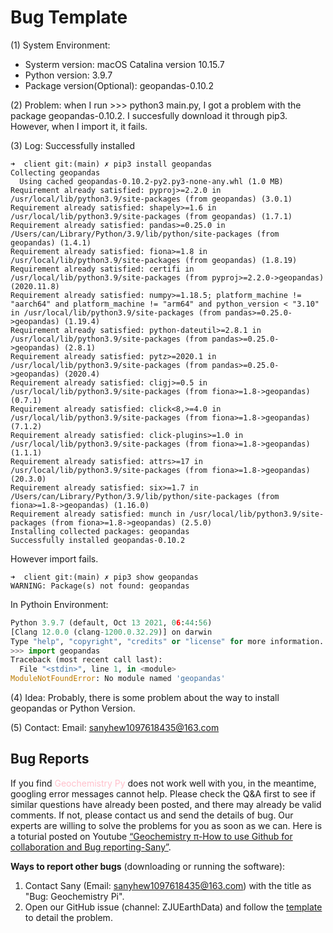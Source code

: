 # Bug Template
(1) System Environment:
+ Systerm version: macOS Catalina version 10.15.7
+ Python version: 3.9.7
+ Package version(Optional): geopandas-0.10.2

(2)	Problem: 
when I run >>> python3 main.py, I got a problem with the package geopandas-0.10.2. I succesfully download it through pip3. However, when I import it, it fails. 

(3)	Log: 
Successfully installed
```
➜  client git:(main) ✗ pip3 install geopandas
Collecting geopandas
  Using cached geopandas-0.10.2-py2.py3-none-any.whl (1.0 MB)
Requirement already satisfied: pyproj>=2.2.0 in /usr/local/lib/python3.9/site-packages (from geopandas) (3.0.1)
Requirement already satisfied: shapely>=1.6 in /usr/local/lib/python3.9/site-packages (from geopandas) (1.7.1)
Requirement already satisfied: pandas>=0.25.0 in /Users/can/Library/Python/3.9/lib/python/site-packages (from geopandas) (1.4.1)
Requirement already satisfied: fiona>=1.8 in /usr/local/lib/python3.9/site-packages (from geopandas) (1.8.19)
Requirement already satisfied: certifi in /usr/local/lib/python3.9/site-packages (from pyproj>=2.2.0->geopandas) (2020.11.8)
Requirement already satisfied: numpy>=1.18.5; platform_machine != "aarch64" and platform_machine != "arm64" and python_version < "3.10" in /usr/local/lib/python3.9/site-packages (from pandas>=0.25.0->geopandas) (1.19.4)
Requirement already satisfied: python-dateutil>=2.8.1 in /usr/local/lib/python3.9/site-packages (from pandas>=0.25.0->geopandas) (2.8.1)
Requirement already satisfied: pytz>=2020.1 in /usr/local/lib/python3.9/site-packages (from pandas>=0.25.0->geopandas) (2020.4)
Requirement already satisfied: cligj>=0.5 in /usr/local/lib/python3.9/site-packages (from fiona>=1.8->geopandas) (0.7.1)
Requirement already satisfied: click<8,>=4.0 in /usr/local/lib/python3.9/site-packages (from fiona>=1.8->geopandas) (7.1.2)
Requirement already satisfied: click-plugins>=1.0 in /usr/local/lib/python3.9/site-packages (from fiona>=1.8->geopandas) (1.1.1)
Requirement already satisfied: attrs>=17 in /usr/local/lib/python3.9/site-packages (from fiona>=1.8->geopandas) (20.3.0)
Requirement already satisfied: six>=1.7 in /Users/can/Library/Python/3.9/lib/python/site-packages (from fiona>=1.8->geopandas) (1.16.0)
Requirement already satisfied: munch in /usr/local/lib/python3.9/site-packages (from fiona>=1.8->geopandas) (2.5.0)
Installing collected packages: geopandas
Successfully installed geopandas-0.10.2
```
However import fails.
```
➜  client git:(main) ✗ pip3 show geopandas   
WARNING: Package(s) not found: geopandas
```
In Pythoin Environment:
```python
Python 3.9.7 (default, Oct 13 2021, 06:44:56) 
[Clang 12.0.0 (clang-1200.0.32.29)] on darwin
Type "help", "copyright", "credits" or "license" for more information.
>>> import geopandas
Traceback (most recent call last):
  File "<stdin>", line 1, in <module>
ModuleNotFoundError: No module named 'geopandas'

```
(4)	Idea:
Probably, there is some problem about the way to install geopandas or Python Version.

(5)	Contact:
Email: sanyhew1097618435@163.com

## Bug Reports

If you find <font color=pink>Geochemistry Py</font> does not work well with you, in the meantime, googling error messages cannot help. Please check the Q&A first to see if similar questions have already been posted, and there may already be valid comments. If not, please contact us and send the details of bug. Our experts are willing to solve the problems for you as soon as we can. Here is a toturial posted on Youtube [“Geochemistry π-How to use Github for collaboration and Bug reporting-Sany”](https://www.youtube.com/watch?v=1DWoEsqsfvQ&list=PLy8hNsI55lvh1UHjhVhqNUj3xPdV9sEiM&index=4).

**Ways to report other bugs** (downloading or running the software):

1. Contact Sany (Email: sanyhew1097618435@163.com) with the title as "Bug: Geochemistry Pi".
2. Open our GitHub issue (channel: ZJUEarthData) and follow the [template](https://github.com/ZJUEarthData/geochemistrypi/issues/26) to detail the problem.
